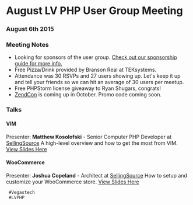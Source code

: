 <!--
'Joshua Copeland', 'Matthew Kosolofski', 'WordPress', 'VIM', 'WooCommerce'
-->
# August LV PHP User Group Meeting

### August 6th 2015

### Meeting Notes
* Looking for sponsors of the user group. [Check out our sponsorship guide for more info.](http://lvphp.org/media/PHPSponsorGudie.pdf)
* Free Pizza/Drink provided by Branson Real at TEKsystems.
* Attendance was 30 RSVPs and 27 users showing up. Let's keep it up and tell your friends so we can hit an average of 30 users per meetup.
* Free PHPStorm license giveaway to Ryan Shugars, congrats!
* [ZendCon](https://zendcon.com) is coming up in October. Promo code coming soon.

### Talks

#### VIM
Presenter: **Matthew Kosolofski** - Senior Computer PHP Developer at [SellingSource](http://www.sellingsource.com/)
A high-level overview and how to get the most from VIM.
<a href="http://www.slideshare.net/MatthewKosolofski/coding-in-vim" target="_blank">View Slides Here</a>

#### WooCommerce
Presenter: **Joshua Copeland** - Architect at [SellingSource](http://www.sellingsource.com/)
How to setup and customize your WooCommerce store.
<a href="http://www.slideshare.net/psycodedotorg/woocommerce-how-to-setup-and-customize-your-store" target="_blank">View Slides Here</a>

```
 #Vegastech
 #LVPHP
```